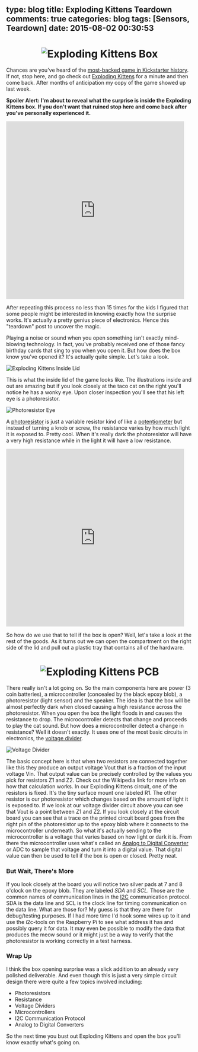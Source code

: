 type: blog
title: Exploding Kittens Teardown
comments: true
categories: blog
tags: [Sensors, Teardown]
date: 2015-08-02 00:30:53
---


<h1 style="text-align:center;"><img class="img-responsive" src="{%asset_path exploding_kittens_box.jpg%}" alt="Exploding Kittens Box" /></h1>

Chances are you've heard of the [most-backed game in Kickstarter history][kickstarter]. If not, stop here, and go check out [Exploding Kittens][exploding_kittens] for a minute and then come back. After months of anticipation my copy of the game showed up last week.

**Spoiler Alert:  I'm about to reveal what the surprise is inside the Exploding Kittens box. If you don't want that ruined stop here and come back after you've personally experienced it.**

<!-- more -->

<iframe src="https://vine.co/v/eHDjiYnwxKl/embed/simple" width="480" height="480" frameborder="0"></iframe><script src="https://platform.vine.co/static/scripts/embed.js"></script>

After repeating this process no less than 15 times for the kids I figured that some people might be interested in knowing exactly how the surprise works. It's actually a pretty genius piece of electronics. Hence this "teardown" post to uncover the magic.

Playing a noise or sound when you open something isn't exactly mind-blowing technology. In fact, you've probably received one of those fancy birthday cards that sing to you when you open it. But how does the box know you've opened it? It's actually quite simple. Let's take a look.

<img class="img-responsive" src="{%asset_path exploding_kittens_lid.jpg %}" alt="Exploding Kittens Inside Lid" />

This is what the inside lid of the game looks like. The illustrations inside and out are amazing but if you look closely at the taco cat on the right you'll notice he has a wonky eye. Upon closer inspection you'll see that his left eye is a photoresistor.

<img class="img-responsive" src="{%asset_path exploding_kittens_eye.jpg %}" alt="Photoresistor Eye" />

A [photoresistor][pr] is just a variable resistor kind of like a [potentiometer][pot] but instead of turning a knob or screw, the resistance varies by how much light it is exposed to. Pretty cool. When it's really dark the photoresistor will have a very high resistance while in the light it will have a low resistance. 

<iframe src="https://vine.co/v/eHDdbeBwxgq/embed/simple" width="480" height="480" frameborder="0"></iframe><script src="https://platform.vine.co/static/scripts/embed.js"></script>

So how do we use that to tell if the box is open? Well, let's take a look at the rest of the goods. As it turns out we can open the compartment on the right side of the lid and pull out a plastic tray that contains all of the hardware.

<h1 style="text-align:center;"><img class="img-responsive" src="{%asset_path exploding_kittens_pcb.png%}" alt="Exploding Kittens PCB" /></h1>

There really isn't a lot going on. So the main components here are power (3 coin batteries), a microcontroller (concealed by the black epoxy blob), a photoresistor (light sensor) and the speaker. The idea is that the box will be almost perfectly dark when closed causing a high resistance across the photoresistor. When you open the box the light floods in and causes the resistance to drop. The microcontroller detects that change and proceeds to play the cat sound. But how does a microcontroller detect a change in resistance? Well it doesn't exactly. It uses one of the most basic circuits in electronics, the [voltage divider][vd].

<img class="img-responsive" src="{%asset_path voltage_divider.png%}" alt="Voltage Divider" />

The basic concept here is that when two resistors are connected together like this they produce an output voltage Vout that is a fraction of the input voltage Vin. That output value can be precisely controlled by the values you pick for resistors Z1 and Z2. Check out the Wikipedia link for more info on how that calculation works. In our Exploding Kittens circuit, one of the resistors is fixed. It's the tiny surface mount one labeled R1. The other resistor is our photoresistor which changes based on the amount of light it is exposed to. If we look at our voltage divider circuit above you can see that Vout is a point between Z1 and Z2. If you look closely at the circuit board you can see that a trace on the printed circuit board goes from the right pin of the photoresistor up to the epoxy blob where it connects to the microcontroller underneath. So what it's actually sending to the microcontroller is a voltage that varies based on how light or dark it is. From there the microcontroller uses what's called an [Analog to Digital Converter][adc] or ADC to sample that voltage and turn it into a digital value. That digital value can then be used to tell if the box is open or closed. Pretty neat.

### But Wait, There's More
If you look closely at the board you will notice two silver pads at 7 and 8 o'clock on the epoxy blob. They are labeled *SDA* and *SCL*. Those are the common names of communication lines in the [I2C][i2c] communication protocol. SDA is the data line and SCL is the clock line for timing communication on the data line. What are those for? My guess is that they are there for debug/testing purposes. If I had more time I'd hook some wires up to it and use the i2c-tools on the Raspberry Pi to see what address it has and possibly query it for data. It may even be possible to modify the data that produces the meow sound or it might just be a way to verify that the photoresistor is working correctly in a test harness.

### Wrap Up
I think the box opening surprise was a slick addition to an already very polished deliverable. And even though this is just a very simple circuit design there were quite a few topics involved including:

  * Photoresistors
  * Resistance
  * Voltage Dividers
  * Microcontrollers
  * I2C Communication Protocol
  * Analog to Digital Converters

So the next time you bust out Exploding Kittens and open the box you'll know exactly what's going on.

[kickstarter]: https://www.kickstarter.com/projects/elanlee/exploding-kittens
[exploding_kittens]: http://explodingkittens.com/
[pr]: https://en.wikipedia.org/wiki/Photoresistor
[pot]: https://en.wikipedia.org/wiki/Potentiometer
[vd]: https://en.wikipedia.org/wiki/Voltage_divider
[adc]: https://en.wikipedia.org/wiki/Analog-to-digital_converter
[i2c]: https://en.wikipedia.org/wiki/I%C2%B2C